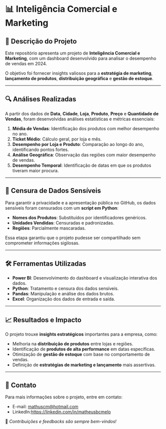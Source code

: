 # 📊 **Inteligência Comercial e Marketing**

## 🚀 **Descrição do Projeto**
Este repositório apresenta um projeto de **Inteligência Comercial e Marketing**, com um dashboard desenvolvido para analisar o desempenho de vendas em 2024.

O objetivo foi fornecer insights valiosos para a **estratégia de marketing**, **lançamento de produtos**, **distribuição geográfica** e **gestão de estoque**.

---

## 🔍 **Análises Realizadas**
A partir dos dados de **Data**, **Cidade**, **Loja**, **Produto**, **Preço** e **Quantidade de Vendas**, foram desenvolvidas análises estatísticas e métricas essenciais:

1. **Média de Vendas**: Identificação dos produtos com melhor desempenho no ano.  
2. **Ticket Médio**: Cálculo geral, por loja e mês.  
3. **Desempenho por Loja e Produto**: Comparação ao longo do ano, identificando pontos fortes.  
4. **Análise Geográfica**: Observação das regiões com maior desempenho de vendas.  
5. **Desempenho Temporal**: Identificação de datas em que os produtos tiveram maior procura.  

---

## 🔐 **Censura de Dados Sensíveis**
Para garantir a privacidade e a apresentação pública no GitHub, os dados sensíveis foram censurados com um **script em Python**:

- **Nomes dos Produtos**: Substituídos por identificadores genéricos.  
- **Unidades Vendidas**: Censuradas e padronizadas.  
- **Regiões**: Parcialmente mascaradas.  

Essa etapa garantiu que o projeto pudesse ser compartilhado sem comprometer informações sigilosas.

---

## 🛠️ **Ferramentas Utilizadas**
- **Power BI**: Desenvolvimento do dashboard e visualização interativa dos dados.  
- **Python**: Tratamento e censura dos dados sensíveis.  
- **Pandas**: Manipulação e análise dos dados brutos.  
- **Excel**: Organização dos dados de entrada e saída.

---

## 📈 **Resultados e Impacto**
O projeto trouxe **insights estratégicos** importantes para a empresa, como:  
- Melhoria na **distribuição de produtos** entre lojas e regiões.  
- Identificação de **produtos de alta performance** em datas específicas.  
- Otimização de **gestão de estoque** com base no comportamento de vendas.  
- Definição de **estratégias de marketing e lançamento** mais assertivas.  

---

## 📧 **Contato**
Para mais informações sobre o projeto, entre em contato:
- E-mail: mathuscm@hotmail.com
- LinkedIn:https://linkedin.com/in/matheusbcmelo  

🚀 *Contribuições e feedbacks são sempre bem-vindos!*
